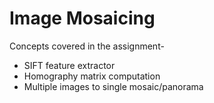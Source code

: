 # Image Mosaicing

Concepts covered in the assignment-
- SIFT feature extractor
- Homography matrix computation
- Multiple images to single mosaic/panorama
